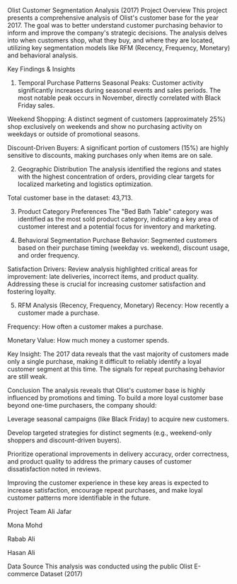 Olist Customer Segmentation Analysis (2017)
Project Overview
This project presents a comprehensive analysis of Olist's customer base for the year 2017. The goal was to better understand customer purchasing behavior to inform and improve the company's strategic decisions. The analysis delves into when customers shop, what they buy, and where they are located, utilizing key segmentation models like RFM (Recency, Frequency, Monetary) and behavioral analysis.

Key Findings & Insights
1. Temporal Purchase Patterns
Seasonal Peaks: Customer activity significantly increases during seasonal events and sales periods. The most notable peak occurs in November, directly correlated with Black Friday sales.

Weekend Shopping: A distinct segment of customers (approximately 25%) shop exclusively on weekends and show no purchasing activity on weekdays or outside of promotional seasons.

Discount-Driven Buyers: A significant portion of customers (15%) are highly sensitive to discounts, making purchases only when items are on sale.

2. Geographic Distribution
The analysis identified the regions and states with the highest concentration of orders, providing clear targets for localized marketing and logistics optimization.

Total customer base in the dataset: 43,713.

3. Product Category Preferences
The "Bed Bath Table" category was identified as the most sold product category, indicating a key area of customer interest and a potential focus for inventory and marketing.

4. Behavioral Segmentation
Purchase Behavior: Segmented customers based on their purchase timing (weekday vs. weekend), discount usage, and order frequency.

Satisfaction Drivers: Review analysis highlighted critical areas for improvement: late deliveries, incorrect items, and product quality. Addressing these is crucial for increasing customer satisfaction and fostering loyalty.

5. RFM Analysis (Recency, Frequency, Monetary)
Recency: How recently a customer made a purchase.

Frequency: How often a customer makes a purchase.

Monetary Value: How much money a customer spends.

Key Insight: The 2017 data reveals that the vast majority of customers made only a single purchase, making it difficult to reliably identify a loyal customer segment at this time. The signals for repeat purchasing behavior are still weak.

Conclusion
The analysis reveals that Olist's customer base is highly influenced by promotions and timing. To build a more loyal customer base beyond one-time purchasers, the company should:

Leverage seasonal campaigns (like Black Friday) to acquire new customers.

Develop targeted strategies for distinct segments (e.g., weekend-only shoppers and discount-driven buyers).

Prioritize operational improvements in delivery accuracy, order correctness, and product quality to address the primary causes of customer dissatisfaction noted in reviews.

Improving the customer experience in these key areas is expected to increase satisfaction, encourage repeat purchases, and make loyal customer patterns more identifiable in the future.

Project Team
Ali Jafar

Mona Mohd

Rabab Ali

Hasan Ali

Data Source
This analysis was conducted using the public Olist E-commerce Dataset (2017)
